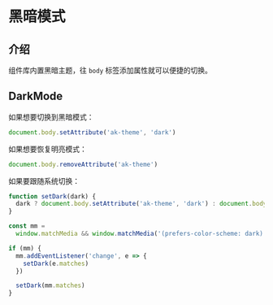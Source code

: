 # 黑暗模式

## 介绍

组件库内置黑暗主题，往 `body` 标签添加属性就可以便捷的切换。

## DarkMode

如果想要切换到黑暗模式：

```JavaScript
document.body.setAttribute('ak-theme', 'dark')
```

如果想要恢复明亮模式：

```JavaScript
document.body.removeAttribute('ak-theme')
```

如果要跟随系统切换：

```JavaScript
function setDark(dark) {
  dark ? document.body.setAttribute('ak-theme', 'dark') : document.body.removeAttribute('ak-theme')
}

const mm =
  window.matchMedia && window.matchMedia('(prefers-color-scheme: dark)')

if (mm) {
  mm.addEventListener('change', e => {
    setDark(e.matches)
  })

  setDark(mm.matches)
}

```
